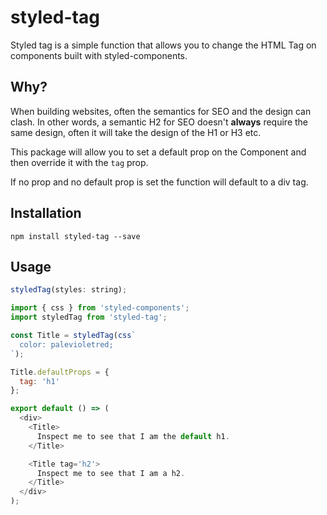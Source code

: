 # styled-tag

Styled tag is a simple function that allows you to change the HTML Tag on components built with styled-components.


## Why?

When building websites, often the semantics for SEO and the design can clash. In other words, a semantic H2 for SEO doesn't **always** require the same design, often it will take the design of the H1 or H3 etc. 

This package will allow you to set a default prop on the Component and then override it with the `tag` prop.

If no prop and no default prop is set the function will default to a div tag.


## Installation

```
npm install styled-tag --save
```


## Usage

```js
styledTag(styles: string);
```

```js
import { css } from 'styled-components';
import styledTag from 'styled-tag';

const Title = styledTag(css`
  color: palevioletred;
`);

Title.defaultProps = {
  tag: 'h1'
};

export default () => (
  <div>
    <Title>
      Inspect me to see that I am the default h1.
    </Title>

    <Title tag='h2'>
      Inspect me to see that I am a h2.
    </Title>
  </div>
);
```
